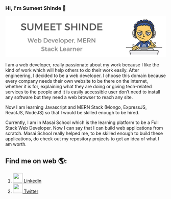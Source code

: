### Hi, I'm Sumeet Shinde 👋

<img src="https://github.com/sumeet-shinde/sumeet-shinde/blob/main/Web%20Developer%2C%20MERN%20Stack%20Learner.png" alt="Web Developer Banner">

I am a web developer, really passionate about my work because I like the kind of work which will help others to do their work easily. After engineering, I decided to be a web developer. I choose this domain because every company needs their own website to be there on the internet, whether it is for, explaining what they are doing or giving tech-related services to the people and it is easily accessible user don’t need to install any software but they need a web browser to reach any site.

Now I am learning Javascript and MERN Stack (Mongo, ExpressJS, ReactJS, NodeJS) so that I would be skilled enough to be hired.

Currently, I am in Masai School which is the learning platform to be a Full Stack Web Developer. Now I can say that I can build web applications from scratch. Masai School really helped me, to be skilled enough to build these applications, do check out my repository projects to get an idea of what I am worth.

## Find me on web 🌎: 
1. <a href="https://www.linkedin.com/in/sumeet-shinde-34076a1a4/"><img height="30" width="30" src="https://img.icons8.com/color/48/000000/linkedin.png"/> Linkedin</a>
2. <a href="https://twitter.com/sam99sumit"><img height="30" width="30" src="https://img.icons8.com/fluency/48/000000/twitter.png"/> Twitter</a>

